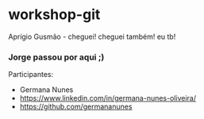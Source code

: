 # workshop-git

Aprígio Gusmão - cheguei!
cheguei também!
eu tb!

### Jorge passou por aqui ;)


Participantes:
- Germana Nunes
- https://www.linkedin.com/in/germana-nunes-oliveira/
- https://github.com/germananunes

